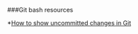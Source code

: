 ###Git bash resources

*[How to show uncommitted changes in Git](https://stackoverflow.com/questions/35978550/how-to-show-uncommitted-changes-in-git-and-some-git-diff-in-detailed)
